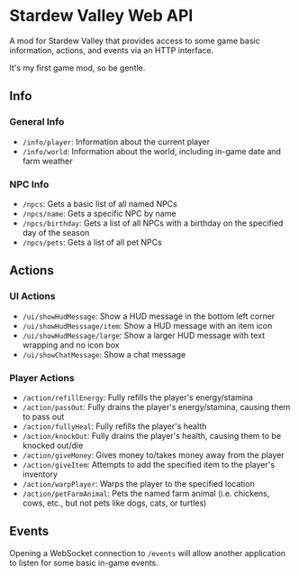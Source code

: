 # Stardew Valley Web API

A mod for Stardew Valley that provides access to some game basic information, actions, and events via an HTTP interface.

It's my first game mod, so be gentle.

## Info

### General Info

- `/info/player`: Information about the current player
- `/info/world`: Information about the world, including in-game date and farm weather

### NPC Info

- `/npcs`: Gets a basic list of all named NPCs
- `/npcs/name`: Gets a specific NPC by name
- `/npcs/birthday`: Gets a list of all NPCs with a birthday on the specified day of the season
- `/npcs/pets`: Gets a list of all pet NPCs

## Actions

### UI Actions

- `/ui/showHudMessage`: Show a HUD message in the bottom left corner
- `/ui/showHudMesssage/item`: Show a HUD message with an item icon
- `/ui/showHudMessage/large`: Show a larger HUD message with text wrapping and no icon box
- `/ui/showChatMessage`: Show a chat message

### Player Actions

- `/action/refillEnergy`: Fully refills the player's energy/stamina
- `/action/passOut`: Fully drains the player's energy/stamina, causing them to pass out
- `/action/fullyHeal`: Fully refills the player's health
- `/action/knockOut`: Fully drains the player's health, causing them to be knocked out/die
- `/action/giveMoney`: Gives money to/takes money away from the player
- `/action/giveItem`: Attempts to add the specified item to the player's inventory
- `/action/warpPlayer`: Warps the player to the specified location
- `/action/petFarmAnimal`: Pets the named farm animal (i.e. chickens, cows, etc., but not pets like dogs, cats, or turtles)

## Events

Opening a WebSocket connection to `/events` will allow another application to listen for some basic in-game events.